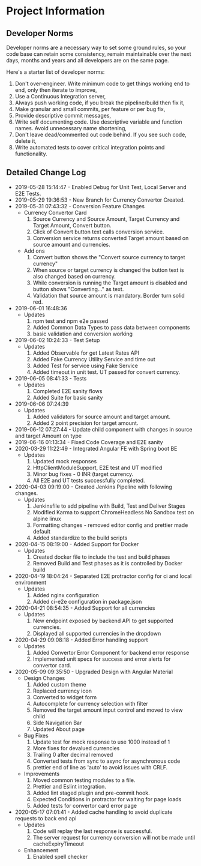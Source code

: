 # Project Information

## Developer Norms

Developer norms are a necessary way to set some ground rules, so your code base can retain some consistency, remain maintainable over the next days, months and years and all developers are on the same page.

Here's a starter list of developer norms:

1. Don't over-engineer. Write minimum code to get things working end to end, only then iterate to improve,
2. Use a Continuous Integration server,
3. Always push working code, if you break the pipeline/build then fix it,
4. Make granular and small commits, per feature or per bug fix,
5. Provide descriptive commit messages,
6. Write self documenting code. Use descriptive variable and function names. Avoid unnecessary name shortening,
7. Don't leave dead/commented out code behind. If you see such code, delete it,
8. Write automated tests to cover critical integration points and functionality.

## Detailed Change Log

* 2019-05-28 15:14:47 - Enabled Debug for Unit Test, Local Server and E2E Tests.
* 2019-05-29 19:36:53 - New Branch for Currency Convertor Created.
* 2019-05-31 07:43:32 - Conversion Feature Changes
  * Currency Convertor Card
	  1. Source Currency and Source Amount, Target Currency and Target Amount, Convert button.
    2. Click of Convert button text calls conversion service.
    3. Conversion service returns converted Target amount based on source amount and currencies.
  * Add ons
    1. Convert button shows the "Convert source currency to target currency"
    2. When source or target currency is changed the button text is also changed based on currency.
    3. While conversion is running the Target amount is disabled and button shows "Converting..." as text.
    4. Validation that source amount is mandatory. Border turn solid red.
* 2019-06-01 16:48:36
  * Updates
    1. npm test and npm e2e passed
    2. Added Common Data Types to pass data between components
    3. basic validation and conversion working
* 2019-06-02 10:24:33 - Test Setup
  * Updates
    1. Added Observable for get Latest Rates API
    2. Added Fake Currency Utility Service and time out
    3. Added Test for service using Fake Service
    4. Added timeout in unit test. UT passed for convert currency.
* 2019-06-05 08:41:33 - Tests
  * Updates
    1. Completed E2E sanity flows
    2. Added Suite for basic sanity
* 2019-06-06 07:24:39
  * Updates
    1. Added validators for source amount and target amount.
    2. Added 2 point precision for target amount.
* 2019-06-12 07:27:44 - Update child component with changes in source and target Amount on type
* 2019-06-16 01:13:34 - Fixed Code Coverage and E2E sanity
* 2020-03-29 11:22:49 - Integrated Angular FE with Spring boot BE
  * Updates
    1. Updated mock responses
    2. HttpClientModuleSupport, E2E test and UT modified
    3. Minor bug fixes - 0 INR (target currency.
    4. All E2E and UT tests successfully completed.
* 2020-04-03 09:19:00 - Created Jenkins Pipeline with following changes.
  * Updates
    1. Jenkinsfile to add pipeline with Build, Test and Deliver Stages
    2. Modified Karma to support ChromeHeadless No Sandbox test on alpine linux
    3. Formatting changes - removed editor config and prettier made default
	4. Added standardize to the build scripts
* 2020-04-15 08:19:00 - Added Support for Docker
  * Updates
    1. Created docker file to include the test and build phases
    2. Removed Build and Test phases as it is controlled by Docker build
* 2020-04-19 18:04:24 - Separated E2E protractor config for ci and local environment
  * Updates
    1. Added nginx configuration
    2. Added ci-e2e configuration in package.json
* 2020-04-21 08:54:35 - Added Support for all currencies
  * Updates
    1. New endpoint exposed by backend API to get supported currencies.
  	2. Displayed all supported currencies in the dropdown
* 2020-04-29 09:08:18 - Added Error handling support
  * Updates
    1. Added Convertor Error Component for backend error response
    2. Implemented unit specs for success and error alerts for convertor card.
* 2020-05-09 09:35:50 - Upgraded Design with Angular Material
	* Design Changes
		1. Added custom theme
		2. Replaced currency icon
		3. Converted to widget form
		4. Autocomplete for currency selection with filter
		5. Removed the target amount input control and moved to view child
		6. Side Navigation Bar
		7. Updated About page
	* Bug Fixes
		1. Update test for mock response to use 1000 instead of 1
		2. More fixes for devalued currencies
		3. Trailing 0 after decimal removed
		4. Converted tests from sync to async for asynchronous code
		5. prettier end of line as 'auto' to avoid issues with CRLF.
  * Improvements
	  1. Moved common testing modules to a file.
	  2. Prettier and Eslint integration.
    3. Added lint staged plugin and pre-commit hook.
    4. Expected Conditions in protractor for waiting for page loads
    5. Added tests for convertor card error page
* 2020-05-17 07:01:41 - Added cache handling to avoid duplicate requests to back end api
  * Updates
    1. Code will replay the last response is successful.
    2. The server request for currency conversion will not be made until cacheExpiryTimeout
  * Enhancement
    1. Enabled spell checker